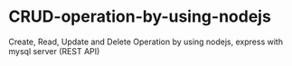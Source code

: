 # CRUD-operation-by-using-nodejs
Create, Read, Update and Delete Operation by using nodejs, express with mysql server (REST API)
